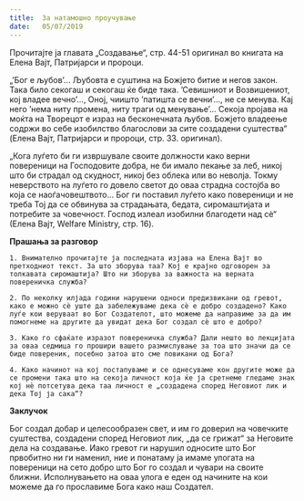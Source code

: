 ```yaml
---
title:  За натамошно проучување
date:   05/07/2019
---
```


Прочитајте ја главата „Создавање“, стр. 44-51 оригинал во книгата на Елена Вајт, Патријарси и пророци.

„’Бог е љубов’... Љубовта е суштина на Божјето битие и негов закон. Така било секогаш и секогаш ќе биде така. ’Севишниот и Возвишениот, кој владее вечно’..., Оној, чиишто ’патишта се вечни’..., не се менува. Кај него ’нема ниту промена, ниту траги од менување’... Секоја пројава на моќта на Творецот е израз на бесконечната љубов. Божјето владеење содржи во себе изобилство благослови за сите создадени суштества“ (Eлена Вајт, Патријарси и пророци, стр. 33. oригинал).

„Кога луѓето би ги извршувале своите должности како верни повереници на Господовите добра, не би имало пекање за леб, никој што би страдал од скудност, никој без облека или во неволја. Токму неверството на луѓето го довело светот до оваа страдна состојба во која се наоѓачовештвото... Бог ги поставил луѓето како повереници и не треба Тој да се обвинува за страдањата, бедата, сиромаштијата и потребите за човечност. Господ излеал изобилни благодети над сè“ (Eлена Вајт, Welfare Ministry, стр. 16).

**Прашања за разговор**

`1. Внимателно прочитајте ја последната изјава на Елена Вајт во претходниот текст. За што зборува таа? Кој е крајно одговорен за толкавата сиромаштија? Што ни зборува за важноста на верната повереничка служба?`

`2. По неколку илјада години нарушени односи предизвикани од гревот, како е можно сѐ уште да забележуваме дека сѐ е добро создадено? Како луѓе кои веруваат во Бог Создателот, што можеме да направиме за да им помогнеме на другите да увидат дека Бог создал сѐ што е добро?`

`3. Како го сфаќате изразот повереничка служба? Дали нешто во лекцијата за оваа седмица го прошири вашето размислување за тоа што значи да се биде повереник, посебно затоа што сме повикани од Бога?`

`4. Како начинот на кој постапуваме и се однесуваме кон другите може да се промени така што на секоја личност која ќе ја сретнеме гледаме знак кој нѐ потсетува дека таа личност е „создадена според Неговиот лик и дека Тој ја сака“?`

**Заклучок**

Бог создал добар и целесообразен свет, и им го доверил на човечките суштества, создадени според Неговиот лик, „да се грижат“ за Неговите дела на создавање. Иако гревот ги нарушил односите што Бог првобитно ни ги наменил, ние и понатаму ја имаме улогата на повереници на сето добро што Бог го создал и чувари на своите ближни. Исполнувањето на оваа улога е еден од начините на кои можеме да го прославиме Бога како наш Создател.
